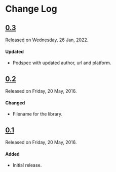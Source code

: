 # Change Log

## [0.3](https://github.com/sdpjswl/ASJPlistHelper/releases/tag/0.3)
Released on Wednesday, 26 Jan, 2022.

#### Updated
* Podspec with updated author, url and platform.

## [0.2](https://github.com/sdpjswl/ASJPlistHelper/releases/tag/0.2)
Released on Friday, 20 May, 2016.

#### Changed
* Filename for the library.

## [0.1](https://github.com/sdpjswl/ASJPlistHelper/releases/tag/0.1)
Released on Friday, 20 May, 2016.

#### Added
* Initial release.
